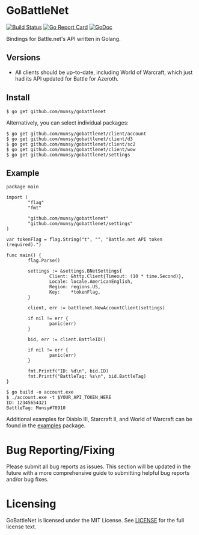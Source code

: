 GoBattleNet
===========
[![Build Status](https://travis-ci.org/munsy/gobattlenet.svg?branch=master)](https://travis-ci.org/Munsy/gobattlenet) [![Go Report Card](https://goreportcard.com/badge/github.com/munsy/gobattlenet)](https://goreportcard.com/report/github.com/munsy/gobattlenet) [![GoDoc](https://godoc.org/github.com/munsy/gobattlenet?status.svg)](https://godoc.org/github.com/munsy/gobattlenet)

Bindings for Battle.net's API written in Golang.

## Versions

* All clients should be up-to-date, including World of Warcraft,
which just had its API updated for Battle for Azeroth.

## Install
```
$ go get github.com/munsy/gobattlenet
```
Alternatively, you can select individual packages:
```
$ go get github.com/munsy/gobattlenet/client/account
$ go get github.com/munsy/gobattlenet/client/d3
$ go get github.com/munsy/gobattlenet/client/sc2
$ go get github.com/munsy/gobattlenet/client/wow
$ go get github.com/munsy/gobattlenet/settings
```

## Example
```
package main

import (
        "flag"
        "fmt"

        "github.com/munsy/gobattlenet"
        "github.com/munsy/gobattlenet/settings"
)

var tokenFlag = flag.String("t", "", "Battle.net API token (required).")

func main() {
        flag.Parse()

        settings := &settings.BNetSettings{
                Client: &http.Client{Timeout: (10 * time.Second)},
                Locale: locale.AmericanEnglish,
                Region: regions.US,
                Key:    *tokenFlag,
        }

        client, err := battlenet.NewAccountClient(settings)

        if nil != err {
                panic(err)
        }

        bid, err := client.BattleID()

        if nil != err {
                panic(err)
        }

        fmt.Printf("ID: %d\n", bid.ID)
        fmt.Printf("BattleTag: %s\n", bid.BattleTag)
}

```
```
$ go build -o account.exe
$ ./account.exe -t $YOUR_API_TOKEN_HERE
ID: 12345654321
BattleTag: Munsy#78910
```

Additional examples for Diablo III, Starcraft II, and World of Warcraft can be 
found in the [examples](https://github.com/munsy/gobattlenet/blob/master/examples) 
package.

Bug Reporting/Fixing
====================
Please submit all bug reports as issues.
This section will be updated in the future with a more comprehensive guide to 
submitting helpful bug reports and/or bug fixes.

Licensing
=========
GoBattleNet is licensed under the MIT License. See
[LICENSE](https://github.com/munsy/gobattlenet/blob/master/LICENSE) for the full
license text.